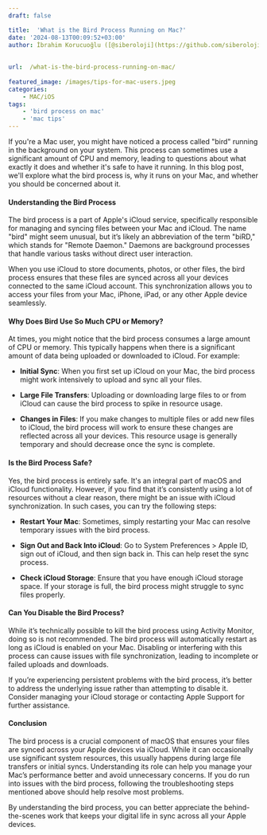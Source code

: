 ```yaml
---
draft: false

title:  'What is the Bird Process Running on Mac?'
date: '2024-08-13T00:09:52+03:00'
author: İbrahim Korucuoğlu ([@siberoloji](https://github.com/siberoloji))
 
 
url:  /what-is-the-bird-process-running-on-mac/
 
featured_image: /images/tips-for-mac-users.jpeg
categories:
    - MAC/iOS
tags:
    - 'bird process on mac'
    - 'mac tips'
---
```

If you're a Mac user, you might have noticed a process called "bird" running in the background on your system. This process can sometimes use a significant amount of CPU and memory, leading to questions about what exactly it does and whether it's safe to have it running. In this blog post, we'll explore what the bird process is, why it runs on your Mac, and whether you should be concerned about it.
#### Understanding the Bird Process

The bird process is a part of Apple's iCloud service, specifically responsible for managing and syncing files between your Mac and iCloud. The name "bird" might seem unusual, but it’s likely an abbreviation of the term "biRD," which stands for "Remote Daemon." Daemons are background processes that handle various tasks without direct user interaction.

When you use iCloud to store documents, photos, or other files, the bird process ensures that these files are synced across all your devices connected to the same iCloud account. This synchronization allows you to access your files from your Mac, iPhone, iPad, or any other Apple device seamlessly.
#### Why Does Bird Use So Much CPU or Memory?

At times, you might notice that the bird process consumes a large amount of CPU or memory. This typically happens when there is a significant amount of data being uploaded or downloaded to iCloud. For example:
* **Initial Sync**: When you first set up iCloud on your Mac, the bird process might work intensively to upload and sync all your files.

* **Large File Transfers**: Uploading or downloading large files to or from iCloud can cause the bird process to spike in resource usage.

* **Changes in Files**: If you make changes to multiple files or add new files to iCloud, the bird process will work to ensure these changes are reflected across all your devices.
This resource usage is generally temporary and should decrease once the sync is complete.
#### Is the Bird Process Safe?

Yes, the bird process is entirely safe. It's an integral part of macOS and iCloud functionality. However, if you find that it’s consistently using a lot of resources without a clear reason, there might be an issue with iCloud synchronization. In such cases, you can try the following steps:
* **Restart Your Mac**: Sometimes, simply restarting your Mac can resolve temporary issues with the bird process.

* **Sign Out and Back Into iCloud**: Go to System Preferences > Apple ID, sign out of iCloud, and then sign back in. This can help reset the sync process.

* **Check iCloud Storage**: Ensure that you have enough iCloud storage space. If your storage is full, the bird process might struggle to sync files properly.

#### Can You Disable the Bird Process?

While it’s technically possible to kill the bird process using Activity Monitor, doing so is not recommended. The bird process will automatically restart as long as iCloud is enabled on your Mac. Disabling or interfering with this process can cause issues with file synchronization, leading to incomplete or failed uploads and downloads.

If you’re experiencing persistent problems with the bird process, it’s better to address the underlying issue rather than attempting to disable it. Consider managing your iCloud storage or contacting Apple Support for further assistance.
#### Conclusion

The bird process is a crucial component of macOS that ensures your files are synced across your Apple devices via iCloud. While it can occasionally use significant system resources, this usually happens during large file transfers or initial syncs. Understanding its role can help you manage your Mac’s performance better and avoid unnecessary concerns. If you do run into issues with the bird process, following the troubleshooting steps mentioned above should help resolve most problems.

By understanding the bird process, you can better appreciate the behind-the-scenes work that keeps your digital life in sync across all your Apple devices.
